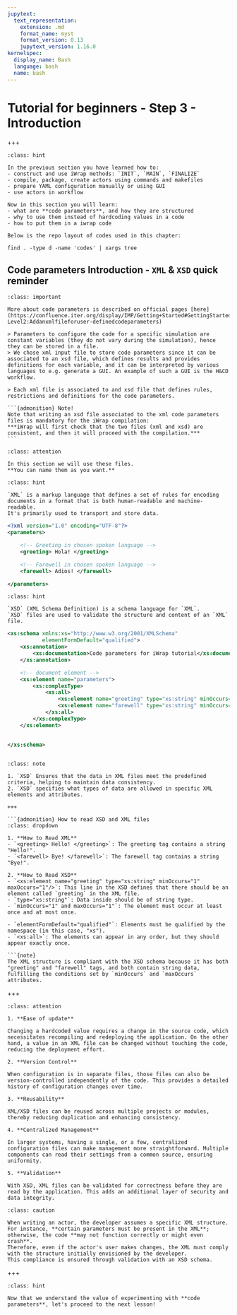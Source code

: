 ```yaml
---
jupytext:
  text_representation:
    extension: .md
    format_name: myst
    format_version: 0.13
    jupytext_version: 1.16.0
kernelspec:
  display_name: Bash
  language: bash
  name: bash
---
```


# Tutorial for beginners - Step 3 - Introduction

+++

```{admonition} What we have learned so far vs. What we will learn in the future
:class: hint

In the previous section you have learned how to: 
- construct and use iWrap methods: `INIT`, `MAIN`, `FINALIZE`
- compile, package, create actors using commands and makefiles
- prepare YAML configuration manually or using GUI 
- use actors in workflow

Now in this section you will learn: 
- what are **code parameters**, and how they are structured
- why to use them instead of hardcoding values in a code
- how to put them in a iwrap code
```

```{admonition} Codes used in this chapter.
Below is the repo layout of codes used in this chapter:
```

```{code-cell}
find . -type d -name 'codes' | xargs tree
```

## Code parameters Introduction - `XML` & `XSD` quick reminder


````{admonition} Important!
:class: important

More about code parameters is described on official pages [here](https://confluence.iter.org/display/IMP/Getting+Started#GettingStarted-Level2:Addanxmlfileforuser-definedcodeparameters)

> Parameters to configure the code for a specific simulation are constant variables (they do not vary during the simulation), hence they can be stored in a file.  
> We chose xml input file to store code parameters since it can be associated to an xsd file, which defines results and provides definitions for each variable, and it can be interpreted by various languages to e.g. generate a GUI. An example of such a GUI is the H&CD workflow.

> Each xml file is associated to and xsd file that defines rules, restrictions and definitions for the code parameters. 

```{admonition} Note!
Note that writing an xsd file associated to the xml code parameters files is mandatory for the iWrap compilation:   
***iWrap will first check that the two files (xml and xsd) are consistent, and then it will proceed with the compilation.***
```

````

```{admonition} Attention!
:class: attention

In this section we will use these files. 
**You can name them as you want.**
```
```{admonition} XML
:class: hint

`XML` is a markup language that defines a set of rules for encoding documents in a format that is both human-readable and machine-readable.   
It's primarily used to transport and store data.
```

```xml
<?xml version="1.0" encoding="UTF-8"?>
<parameters>

    <!-- Greeting in chosen spoken language -->
    <greeting> Hola! </greeting>

    <!-- Farewell in chosen spoken language -->
    <farewell> Adios! </farewell>

</parameters>

```




```{admonition} XSD
:class: hint

`XSD` (XML Schema Definition) is a schema language for `XML`.   
`XSD` files are used to validate the structure and content of an `XML` file.
```

```xml
<xs:schema xmlns:xs="http://www.w3.org/2001/XMLSchema"
           elementFormDefault="qualified">
    <xs:annotation>
        <xs:documentation>Code parameters for iWrap tutorial</xs:documentation>
    </xs:annotation>

    <!-- document element -->
    <xs:element name="parameters">
        <xs:complexType>
            <xs:all>
                <xs:element name="greeting" type="xs:string" minOccurs="1" maxOccurs="1"/>
                <xs:element name="farewell" type="xs:string" minOccurs="1" maxOccurs="1"/>
            </xs:all>
        </xs:complexType>
    </xs:element>

    
</xs:schema>
 
```



```{admonition} Their Relationship
:class: note  

1. `XSD` Ensures that the data in XML files meet the predefined criteria, helping to maintain data consistency.
2. `XSD` specifies what types of data are allowed in specific XML elements and attributes.

+++

```{admonition} How to read XSD and XML files
:class: dropdown

1. **How to Read XML**
- `<greeting> Hello! </greeting>`: The greeting tag contains a string "Hello!".
- `<farewell> Bye! </farewell>`: The farewell tag contains a string "Bye!".

2. **How to Read XSD**
- `<xs:element name="greeting" type="xs:string" minOccurs="1" maxOccurs="1"/>`: This line in the XSD defines that there should be an element called `greeting` in the XML file.
- `type="xs:string"`: Data inside should be of string type.
- `minOccurs="1" and maxOccurs="1"`: The element must occur at least once and at most once.

- `elementFormDefault="qualified"`: Elements must be qualified by the namespace (in this case, "xs").
- `<xs:all>`: The elements can appear in any order, but they should appear exactly once.

```{note}
The XML structure is compliant with the XSD schema because it has both "greeting" and "farewell" tags, and both contain string data, fulfilling the conditions set by `minOccurs` and `maxOccurs` attributes.

```

+++

```{admonition} Why to use **code parameters**?
:class: attention

1. **Ease of update**

Changing a hardcoded value requires a change in the source code, which necessitates recompiling and redeploying the application. On the other hand, a value in an XML file can be changed without touching the code, reducing the deployment effort.

2. **Version Control**  

When configuration is in separate files, those files can also be version-controlled independently of the code. This provides a detailed history of configuration changes over time.

3. **Reusability**  

XML/XSD files can be reused across multiple projects or modules, thereby reducing duplication and enhancing consistency.

4. **Centralized Management**  

In larger systems, having a single, or a few, centralized configuration files can make management more straightforward. Multiple components can read their settings from a common source, ensuring uniformity.

5. **Validation**

With XSD, XML files can be validated for correctness before they are read by the application. This adds an additional layer of security and data integrity.
```

```{admonition} Code Parameters in Actor's Lifetime
:class: caution

When writing an actor, the developer assumes a specific XML structure.  
For instance, **certain parameters must be present in the XML**; otherwise, the code **may not function correctly or might even crash**.   
Therefore, even if the actor's user makes changes, the XML must comply with the structure initially envisioned by the developer.   
This compliance is ensured through validation with an XSD schema.
```

+++

```{admonition} Ready to go!
:class: hint

Now that we understand the value of experimenting with **code parameters**, let's proceed to the next lesson!
```
